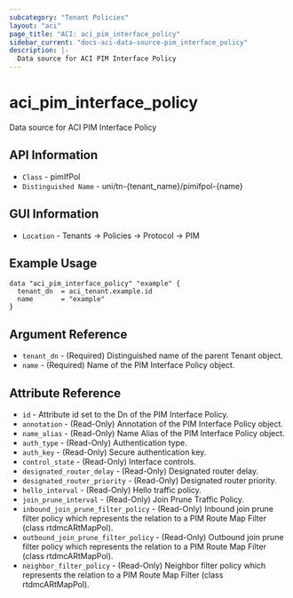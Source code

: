 ```yaml
---
subcategory: "Tenant Policies"
layout: "aci"
page_title: "ACI: aci_pim_interface_policy"
sidebar_current: "docs-aci-data-source-pim_interface_policy"
description: |-
  Data source for ACI PIM Interface Policy
---
```


# aci_pim_interface_policy #

Data source for ACI PIM Interface Policy

## API Information ##

* `Class` - pimIfPol
* `Distinguished Name` - uni/tn-{tenant_name}/pimifpol-{name}

## GUI Information ##

* `Location` - Tenants -> Policies -> Protocol -> PIM

## Example Usage ##

```hcl
data "aci_pim_interface_policy" "example" {
  tenant_dn  = aci_tenant.example.id
  name       = "example"
}
```

## Argument Reference ##

* `tenant_dn` - (Required) Distinguished name of the parent Tenant object.
* `name` - (Required) Name of the PIM Interface Policy object.

## Attribute Reference ##
* `id` - Attribute id set to the Dn of the PIM Interface Policy.
* `annotation` - (Read-Only) Annotation of the PIM Interface Policy object.
* `name_alias` - (Read-Only) Name Alias of the PIM Interface Policy object.
* `auth_type` - (Read-Only) Authentication type.
* `auth_key` - (Read-Only) Secure authentication key.
* `control_state` - (Read-Only) Interface controls.
* `designated_router_delay` - (Read-Only) Designated router delay.
* `designated_router_priority` - (Read-Only) Designated router priority.
* `hello_interval` - (Read-Only) Hello traffic policy.
* `join_prune_interval` - (Read-Only) Join Prune Traffic Policy.
* `inbound_join_prune_filter_policy` - (Read-Only) Inbound join prune filter policy which represents the relation to a PIM Route Map Filter (class rtdmcARtMapPol).
* `outbound_join_prune_filter_policy` - (Read-Only) Outbound join prune filter policy which represents the relation to a PIM Route Map Filter (class rtdmcARtMapPol).
* `neighbor_filter_policy` - (Read-Only) Neighbor filter policy which represents the relation to a PIM Route Map Filter (class rtdmcARtMapPol).
